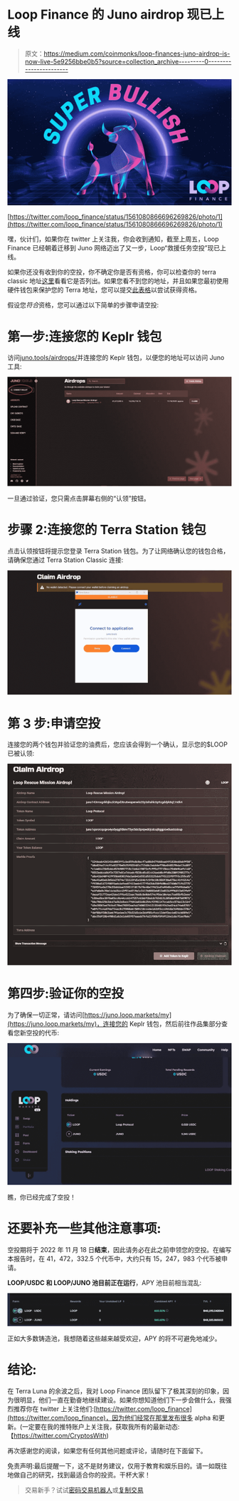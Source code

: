# Loop Finance 的 Juno airdrop 现已上线

> 原文：<https://medium.com/coinmonks/loop-finances-juno-airdrop-is-now-live-5e9256bbe0b5?source=collection_archive---------0----------------------->

![](img/a4c42a240f73f4bbd9a6d6ac47b1a0ff.png)

[https://twitter.com/loop_finance/status/1561080866696269826/photo/1](https://twitter.com/loop_finance/status/1561080866696269826/photo/1)

嘿，伙计们，如果你在 twitter 上关注我，你会收到通知，截至上周五，Loop Finance 已经朝着迁移到 Juno 网络迈出了又一步，Loop“救援任务空投”现已上线。

如果你还没有收到你的空投，你不确定你是否有资格，你可以检查你的 terra classic 地址[这里](https://docs.google.com/spreadsheets/d/1MNpnoxm3QWsRVxlZCIQJA4efM4WPSBLPk1z2hZwNMVY/edit#gid=0)看看它是否列出。如果您看不到您的地址，并且如果您最初使用硬件钱包来保护您的 Terra 地址，您可以提交[此表格](https://docs.google.com/forms/d/e/1FAIpQLSc6fhhGyYoIsbnT4Bx9QFfVGradJbqgw6KRnj09U3noKb1wDg/viewform)以尝试获得资格。

假设您*符合*资格，您可以通过以下简单的步骤申请空投:

# **第一步:连接您的 Keplr 钱包**

访问[juno.tools/airdrops/](https://juno.tools/airdrops/)并连接您的 Keplr 钱包，以便您的地址可以访问 Juno 工具:

![](img/f4e31ceb2951b07e583634e8d2f4ecdc.png)

一旦通过验证，您只需点击屏幕右侧的“认领”按钮。

# 步骤 2:连接您的 Terra Station 钱包

点击认领按钮将提示您登录 Terra Station 钱包。为了让网络确认您的钱包合格，请确保您通过 Terra Station Classic 连接:

![](img/becaa65e0e76460b24b71a791df556f1.png)

# 第 3 步:申请空投

连接您的两个钱包并验证您的油费后，您应该会得到一个确认，显示您的$LOOP 已被认领:

![](img/eb7cd51d3d2fd862653a71567f1478e0.png)

# **第四步:验证你的空投**

为了确保一切正常，请访问[https://juno.loop.markets/my](https://juno.loop.markets/my)，连接您的 Keplr 钱包，然后前往作品集部分查看您新空投的代币:

![](img/30f90ae8a826350431ebab3ffd727c45.png)

瞧，你已经完成了空投！

# 还要补充一些其他注意事项:

空投期将于 2022 年 11 月 18 日**结束**，因此请务必在此之前申领您的空投。在编写本报告时，在 41，472，332.5 个代币中，大约只有 15，247，983 个代币被申请。

**LOOP/USDC 和 LOOP/JUNO 池目前正在运行**，APY 池目前相当混乱:

![](img/c71c9b741c8ce56b97cc90286707e6c6.png)

正如大多数铸造池，我想随着这些越来越受欢迎，APY 的将不可避免地减少。

# 结论:

在 Terra Luna 的余波之后，我对 Loop Finance 团队留下了极其深刻的印象，因为很明显，他们一直在勤奋地继续建设。如果你想知道他们下一步会做什么，我强烈推荐你在 twitter 上关注他们:[https://twitter.com/loop_finance](https://twitter.com/loop_finance)，因为他们经常在那里发布很多 alpha 和更新。(一定要在我的推特账户上关注我，获取我所有的最新动态:【https://twitter.com/CryptosWith)

再次感谢您的阅读，如果您有任何其他问题或评论，请随时在下面留下。

免责声明:最后提醒一下，这不是财务建议，仅用于教育和娱乐目的。请一如既往地做自己的研究，找到最适合你的投资。干杯大家！

> 交易新手？试试[密码交易机器人](/coinmonks/crypto-trading-bot-c2ffce8acb2a)或[复制交易](/coinmonks/top-10-crypto-copy-trading-platforms-for-beginners-d0c37c7d698c)